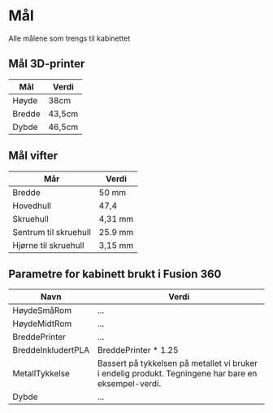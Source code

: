 # Mål
Alle målene som trengs til kabinettet

## Mål 3D-printer

| Mål | Verdi |
| --- | --- |
| Høyde | 38cm |
| Bredde | 43,5cm |
| Dybde | 46,5cm |

## Mål vifter

| Mår | Verdi |
| --- | --- |
| Bredde | 50 mm |
| Hovedhull | 47,4 |
| Skruehull | 4,31 mm |
| Sentrum til skruehull | 25.9 mm |
| Hjørne til skruehull | 3,15 mm |


## Parametre for kabinett brukt i Fusion 360

| Navn | Verdi |
| --- | --- |
| HøydeSmåRom | ... |
| HøydeMidtRom | ... |
| BreddePrinter | ... |
| BreddeInkludertPLA | BreddePrinter * 1.25 |
| MetallTykkelse | Bassert på tykkelsen på metallet vi bruker i endelig produkt. Tegningene har bare en eksempel-verdi. |
| Dybde | ... |
